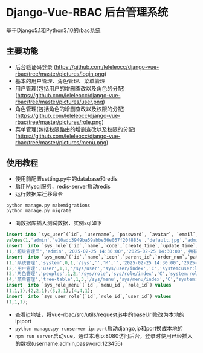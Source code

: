 # Django-Vue-RBAC 后台管理系统
基于Django5.1和Python3.10的rbac系统
## 主要功能
- 后台验证码登录
(https://github.com/leleleocc/django-vue-rbac/tree/master/pictures/login.png)
- 基本的用户管理、角色管理、菜单管理
- 用户管理(包括用户的增删查改以及角色的分配)
(https://github.com/leleleocc/django-vue-rbac/tree/master/pictures/user.png)
- 角色管理(包括角色的增删查改以及权限的分配)
(https://github.com/leleleocc/django-vue-rbac/tree/master/pictures/role.png)
- 菜单管理(包括权限路由的增删查改以及权限的分配)
(https://github.com/leleleocc/django-vue-rbac/tree/master/pictures/menu.png)
## 使用教程
- 使用前配置setting.py中的database和redis
- 启用Mysql服务，redis-server启动redis
- 运行数据库迁移命令
```python
python manage.py makemigrations
python manage.py migrate
```
- 向数据库插入测试数据，实例sql如下
```sql
insert into `sys_user`(`id`, `username`, `password`, `avatar`, `email`, `phonenumber`, `login_date`, `status`, `create_time`, `update_time`, `remark`) 
values(1,'admin','e10adc3949ba59abbe56e057f20f883e','default.jpg','admin@163.com','17621935888','2025-02-25 14:30:00','1','2025-02-25 14:30:00','2025-02-25 14:30:00','超级管理员');
insert  into `sys_role`(`id`,`name`,`code`,`create_time`,`update_time`,`remark`) values 
(1,'超级管理员','admin','2025-02-25 14:30:00','2025-02-25 14:30:00','拥有系统最高权限');
insert  into `sys_menu`(`id`,`name`,`icon`,`parent_id`,`order_num`,`path`,`component`,`menu_type`,`perms`,`create_time`,`update_time`,`remark`) values 
(1,'系统管理','system',0,1,'/sys','','M','','2025-02-25 14:30:00','2025-02-25 14:30:00','系统管理目录'),
(2,'用户管理','user',1,1,'/sys/user','sys/user/index','C','system:user:list','2025-02-25 14:30:00','2025-02-25 14:30:00','用户管理菜单'),
(3,'角色管理','peoples',1,2,'/sys/role','sys/role/index','C','system:role:list','2025-02-25 14:30:00','2025-02-25 14:30:00','角色管理菜单'),
(4,'菜单管理','tree-table',1,3,'/sys/menu','sys/menu/index','C','system:menu:list','2025-02-25 14:30:00','2025-02-25 14:30:00','菜单管理菜单');
insert  into `sys_role_menu`(`id`,`menu_id`,`role_id`) values 
(1,1,1),(2,2,1),(3,3,1),(4,4,1);
insert  into `sys_user_role`(`id`,`role_id`,`user_id`) values 
(1,1,1);
```
- 查看ip地址，将vue-rbac/src/utils/request.js中的baseUrl修改为本地的ip:port
- `python manage.py runserver ip:port`启动django,ip和port换成本地的
- `npm run server`启动vue，通过本地ip:8080访问后台，登录时使用已经插入的数据(username:admin,password:123456)
